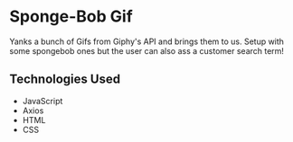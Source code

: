 # Sponge-Bob Gif
Yanks a bunch of Gifs from Giphy's API and brings them to us. Setup with some spongebob ones but the user can also ass a customer search term!


## Technologies Used
* JavaScript
* Axios
* HTML
* CSS




